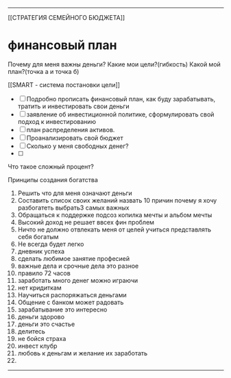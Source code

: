 * * *



[[СТРАТЕГИЯ СЕМЕЙНОГО БЮДЖЕТА]]
# финансовый план
Почему для меня важны деньги?
Какие мои цели?(гибкость)
Какой мой план?(точка а и точка б) 

[[SMART - система постановки цели]]

- [ ]  Подробно прописать финансовый план, как буду зарабатывать, тратить и инвестировать свои деньги
- [ ]  заявление об инвестиционной политике, сформулировать свой подход к инвестированию
- [ ]  план распределения активов.
- [ ] Проанализировать свой бюджет
- [ ] Сколько у меня свободных денег?
- [ ] 

Что такое сложный процент?

Принципы создания богатства
1. Решить что для меня означают деньги
2. Составить список своих желаний назвать 10 причин почему я хочу разбогатеть выбрать3 самых важных
3. Обращаться к поддержке подсоз копилка мечты и альбом мечты
4. Высокий доход не решает ввсех фин проблем
5. Ничто не должно отвлекать меня от целей учиться представлять себя богатым
6. Не всегда будет легко
7. дневник успеха
8. сделать любимое занятие професией
9. важные дела и срочные дела это разное
10. правило 72 часов
11. заработать много денег можно играючи
12. нет кридиткам
13. Научиться распоряжаться деньгами
14. Общение с банком может радовать
15. зарабатывание это интересно
16. деньги здорово
17. деньги это счастье
18. делитесь
19. не бойся страха
20. инвест клубр
21. любовь к деньгам и желание их заработать
22. 

* * *